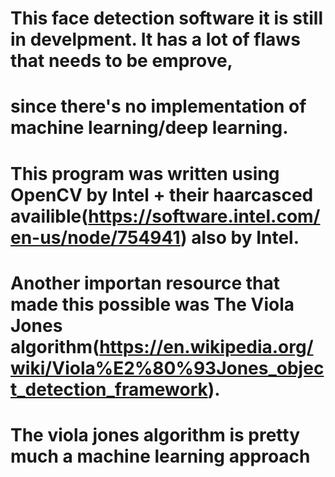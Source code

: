 # This face detection software it is still in develpment. It has a lot of flaws that needs to be emprove,
# since there's no implementation of machine learning/deep learning. 
# This program was written using OpenCV by Intel + their haarcasced availible(https://software.intel.com/en-us/node/754941) also by Intel.
# Another importan resource that made this possible was The Viola Jones algorithm(https://en.wikipedia.org/wiki/Viola%E2%80%93Jones_object_detection_framework).
# The viola jones algorithm is pretty much a machine learning approach 
